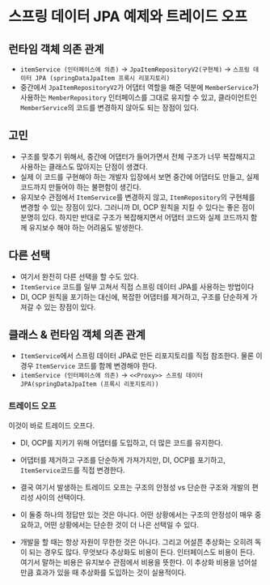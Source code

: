 # 스프링 데이터 JPA 예제와 트레이드 오프
## 런타임 객체 의존 관계
- `itemService (인터페이스에 의존)` -> `JpaItemRepositoryV2(구현체)` 
 -> `스프링 데이터 JPA (springDataJpaItem 프록시 리포지토리)`
- 중간에서 `JpaItemRepositoryV2`가 어댑터 역할을 해준 덕분에 `MemberService`가 사용하는
`MemberRepository` 인터페이스를 그대로 유지할 수 있고, 클라이언트인 `MemberService`의 코드를 변경하지
않아도 되는 장점이 있다.

## 고민
- 구조를 맞추기 위해서, 중간에 어댑터가 들어가면서 전체 구조가 너무 복잡해지고 사용하는 클래스도 많아지는 단점이 생겼다.
- 실제 이 코드를 구현해야 하는 개발자 입장에서 보면 중간에 어댑터도 만들고, 실제 코드까지 만들어야 하는 불편함이 생긴다.
- 유지보수 관점에서 `ItemService`를 변경하지 않고, `ItemRepository`의 구현체를 변경할 수 있는 장점이 있다.
그러니까 DI, OCP 원칙을 지킬 수 있다는 좋은 점이 분명히 있다. 하지만 반대로 구조가 복잡해지면서 어댑터 코드와
실제 코드까지 함께 유지보수 해야 하는 어려움도 발생한다.

## 다른 선택
- 여기서 완전히 다른 선택을 할 수도 있다.
- `ItemService` 코드를 일부 고쳐서 직접 스프링 데이터 JPA를 사용하는 방법이다
- DI, OCP 원칙을 포기하는 대신에, 복잡한 어댑터를 제거하고, 구조를 단순하게 가져갈 수 있는 장점이 있다.

## 클래스 & 런타임 객체 의존 관계
- `ItemService`에서 스프링 데이터 JPA로 만든 리포지토리를 직접 참조한다. 물론 이 경우 `ItemService` 코드를
함께 변경해야 한다.
- `itemService (인터페이스에 의존)` -> `<<Proxy>> 스프링 데이터 JPA(springDataJpaItem (프록시 리포지토리))`

### 트레이드 오프
이것이 바로 트레이드 오프다.
- DI, OCP를 지키기 위해 어댑터를 도입하고, 더 많은 코드를 유지한다.
- 어댑터를 제거하고 구조를 단순하게 가져가지만, DI, OCP를 포기하고, `ItemService`코드를 직접 변경한다.

- 결국 여기서 발생하는 트레이드 오프는 구조의 안정성 vs 단순한 구조와 개발의 편리성 사이의 선택이다.
- 이 둘중 하나의 정답만 있는 것은 아니다. 어떤 상황에서는 구조의 안정성이 매우 중요하고, 어떤 상황에서는 단순한 것이
더 나은 선택일 수 있다.

- 개발을 할 때는 항상 자원이 무한한 것은 아니다. 그리고 어설픈 추상화는 오히려 독이 되는 경우도 많다. 무엇보다 추상화도
비용이 든다. 인터페이스도 비용이 든다. 여기서 말하는 비용은 유지보수 관점에서 비용을 뜻한다. 이 추상화 비용을 넘어설 만큼
효과가 있을 때 추상화를 도입하는 것이 실용적이다.
